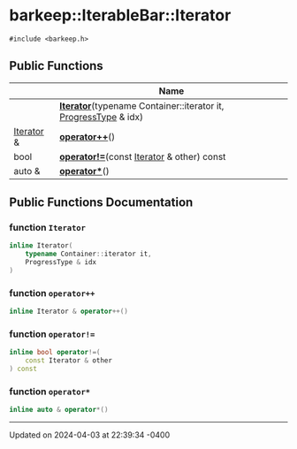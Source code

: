 # barkeep::IterableBar::Iterator





`#include <barkeep.h>`

## Public Functions

<span class="api-table">

|                | Name           |
| -------------- | -------------- |
| <span class="codey"> </span>|  <span class="codey">  **[Iterator](api/Classes/classbarkeep_1_1_iterable_bar_1_1_iterator.md#function-iterator)**(typename Container::iterator it, [ProgressType](api/Classes/classbarkeep_1_1_iterable_bar.md#using-progresstype) & idx)</span> |
| <span class="codey"> [Iterator](api/Classes/classbarkeep_1_1_iterable_bar_1_1_iterator.md) & </span>|  <span class="codey">  **[operator++](api/Classes/classbarkeep_1_1_iterable_bar_1_1_iterator.md#function-operator++)**()</span> |
| <span class="codey"> bool </span>|  <span class="codey">  **[operator!=](api/Classes/classbarkeep_1_1_iterable_bar_1_1_iterator.md#function-operator!=)**(const [Iterator](api/Classes/classbarkeep_1_1_iterable_bar_1_1_iterator.md) & other) const</span> |
| <span class="codey"> auto & </span>|  <span class="codey">  **[operator*](api/Classes/classbarkeep_1_1_iterable_bar_1_1_iterator.md#function-operator*)**()</span> |


</span>

## Public Functions Documentation

### function `Iterator`

```cpp
inline Iterator(
    typename Container::iterator it,
    ProgressType & idx
)
```


### function `operator++`

```cpp
inline Iterator & operator++()
```


### function `operator!=`

```cpp
inline bool operator!=(
    const Iterator & other
) const
```


### function `operator*`

```cpp
inline auto & operator*()
```


-------------------------------

Updated on 2024-04-03 at 22:39:34 -0400